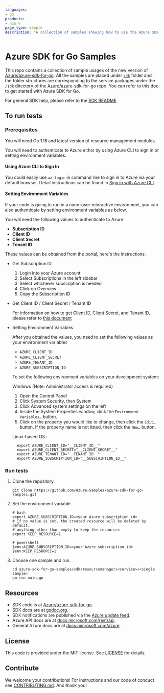 ```yaml
---
languages:
- go
products:
- azure
page_type: sample
description: "A collection of samples showing how to use the Azure SDK for Go."
---
```


# Azure SDK for Go Samples

This repo contains a collection of sample usages of the new version of [Azure/azure-sdk-for-go][]. All the samples are placed under [`sdk`](https://github.com/Azure-Samples/azure-sdk-for-go-samples/tree/main/sdk) folder and the folder structures are corresponding to the service packages under the `/sdk` directory of the [Azure/azure-sdk-for-go][] repo. You can refer to this [doc](https://docs.microsoft.com/en-us/azure/developer/go/overview) to get started with Azure SDK for Go.

For general SDK help, please refer to the [SDK README][].

## To run tests

### Prerequisites

You will need Go 1.18 and latest version of resource management modules.

You will need to authenticate to Azure either by using Azure CLI to sign in or setting environment variables.

#### Using Azure CLI to Sign In

You could easily use `az login` in command line to sign in to Azure via your default browser. Detail instructions can be found in [Sign in with Azure CLI](https://docs.microsoft.com/cli/azure/authenticate-azure-cli).

#### Setting Environment Variables

If your code is going to run in a none-user-interactive environment, you can also authenticate by setting environment variables as below. 

You will need the following values to authenticate to Azure

-   **Subscription ID**
-   **Client ID**
-   **Client Secret**
-   **Tenant ID**

These values can be obtained from the portal, here's the instructions:

- Get Subscription ID

    1.  Login into your Azure account
    2.  Select Subscriptions in the left sidebar
    3.  Select whichever subscription is needed
    4.  Click on Overview
    5.  Copy the Subscription ID

- Get Client ID / Client Secret / Tenant ID

    For information on how to get Client ID, Client Secret, and Tenant ID, please refer to [this document](https://docs.microsoft.com/azure/active-directory/develop/howto-create-service-principal-portal)

- Setting Environment Variables

    After you obtained the values, you need to set the following values as your environment variables

    -   `AZURE_CLIENT_ID`
    -   `AZURE_CLIENT_SECRET`
    -   `AZURE_TENANT_ID`
    -   `AZURE_SUBSCRIPTION_ID`

    To set the following environment variables on your development system:

    Windows (Note: Administrator access is required)

    1.  Open the Control Panel
    2.  Click System Security, then System
    3.  Click Advanced system settings on the left
    4.  Inside the System Properties window, click the `Environment Variables…` button.
    5.  Click on the property you would like to change, then click the `Edit…` button. If the property name is not listed, then click the `New…` button.

    Linux-based OS :

        export AZURE_CLIENT_ID="__CLIENT_ID__"
        export AZURE_CLIENT_SECRET="__CLIENT_SECRET__"
        export AZURE_TENANT_ID="__TENANT_ID__"
        export AZURE_SUBSCRIPTION_ID="__SUBSCRIPTION_ID__"

### Run tests

1. Clone the repository.

    ```
    git clone https://github.com/Azure-Samples/azure-sdk-for-go-samples.git
    ```
2. Set the environment variable.

   ```
   # bash
   export AZURE_SUBSCRIPTION_ID=<your Azure subscription id> 
   # If no value is set, the created resource will be deleted by default.
   # anything other than empty to keep the resources
   export KEEP_RESOURCE=1 
   
   # powershell
   $env:AZURE_SUBSCRIPTION_ID=<your Azure subscription id> 
   $env:KEEP_RESOURCE=1
   ```

3. Choose one sample and run.

    ```
    cd azure-sdk-for-go-samples/sdk/resourcemanager/<service>/<single sample>
    go run main.go
    ```
## Resources

- SDK code is at [Azure/azure-sdk-for-go][].
- SDK docs are at [godoc.org](https://godoc.org/github.com/Azure/azure-sdk-for-go/).
- SDK notifications are published via the [Azure update feed][].
- Azure API docs are at [docs.microsoft.com/rest/api](https://docs.microsoft.com/rest/api/).
- General Azure docs are at [docs.microsoft.com/azure](https://docs.microsoft.com/azure).

## License

This code is provided under the MIT license. See [LICENSE][] for details.

## Contribute

We welcome your contributions! For instructions and our code of conduct see [CONTRIBUTING.md][]. And thank you!

[SDK README]: https://github.com/Azure/azure-sdk-for-go/blob/main/README.md
[Azure update feed]: https://azure.microsoft.com/updates/
[Azure/azure-sdk-for-go]: https://github.com/Azure/azure-sdk-for-go
[LICENSE]: ./LICENSE.txt
[CONTRIBUTING.md]: ./CONTRIBUTING.md